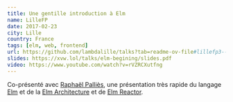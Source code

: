```yaml
---
title: Une gentille introduction à Elm
name: LilleFP
date: 2017-02-23
city: Lille
country: France
tags: [elm, web, frontend]
url: https://github.com/lambdalille/talks?tab=readme-ov-file#lillefp3--rust-lille
slides: https://xvw.lol/talks/elm-begining/slides.pdf
video: https://www.youtube.com/watch?v=rVZRCXutfng
---
```


Co-présenté avec [Raphaël Palliès](https://falconpilot.github.io/),
une présentation très rapide du langage [Elm](https://elm-lang.org/)
et de la [Elm Architecture](https://guide.elm-lang.org/architecture/)
et de [Elm Reactor](https://elmprogramming.com/elm-reactor.html).
